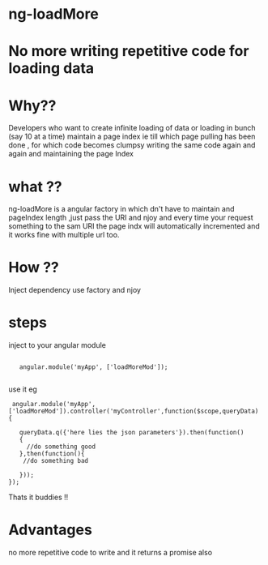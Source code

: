 ng-loadMore
===========

# No more writing repetitive code for loading data


# Why??

Developers who want to create infinite loading of data or loading in bunch (say 10 at a time) 
maintain a page index ie till which page pulling has been done , for which code becomes clumpsy 
writing  the same code again and again and maintaining the page Index 


# what ??

ng-loadMore is a angular factory in which dn't have to maintain and pageIndex length ,just pass the
URI and njoy and every time your request something to the sam URI the page indx will automatically incremented 
and it works fine with multiple url too.


# How ??

Inject dependency use factory and njoy


# steps 

 inject to your angular module
   
   <code>
   angular.module('myApp', ['loadMoreMod']);
   </code>


 use it eg

     angular.module('myApp', ['loadMoreMod']).controller('myController',function($scope,queryData)
    {
 
       queryData.q({'here lies the json parameters'}).then(function()
       {
         //do something good 
       },then(function(){
        //do something bad
       
       }));
    });

Thats it buddies !!


# Advantages 

no more repetitive code to write and it returns a promise also 



 
 




